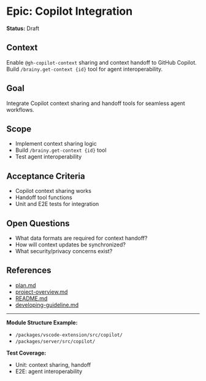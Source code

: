 # Epic: Copilot Integration

**Status:** Draft

## Context
Enable `@gh-copilot-context` sharing and context handoff to GitHub Copilot. Build `/brainy.get-context {id}` tool for agent interoperability.

## Goal
Integrate Copilot context sharing and handoff tools for seamless agent workflows.

## Scope
- Implement context sharing logic
- Build `/brainy.get-context {id}` tool
- Test agent interoperability

## Acceptance Criteria
- Copilot context sharing works
- Handoff tool functions
- Unit and E2E tests for integration

## Open Questions
- What data formats are required for context handoff?
- How will context updates be synchronized?
- What security/privacy concerns exist?

## References
- [plan.md](../../plan.md)
- [project-overview.md](../../../project-overview.md)
- [README.md](../../../README.md)
- [developing-guideline.md](../../../developing-guideline.md)

---

**Module Structure Example:**
- `/packages/vscode-extension/src/copilot/`
- `/packages/server/src/copilot/`

**Test Coverage:**
- Unit: context sharing, handoff
- E2E: agent interoperability
